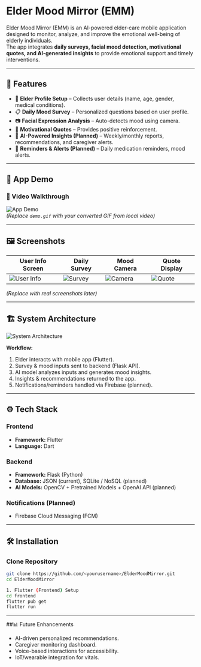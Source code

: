 # Elder Mood Mirror (EMM)  

Elder Mood Mirror (EMM) is an AI-powered elder-care mobile application designed to monitor, analyze, and improve the emotional well-being of elderly individuals.  
The app integrates **daily surveys, facial mood detection, motivational quotes, and AI-generated insights** to provide emotional support and timely interventions.  

---

## 🚀 Features  
- 👤 **Elder Profile Setup** – Collects user details (name, age, gender, medical conditions).  
- 📋 **Daily Mood Survey** – Personalized questions based on user profile.  
- 📷 **Facial Expression Analysis** – Auto-detects mood using camera.  
- 💬 **Motivational Quotes** – Provides positive reinforcement.  
- 🤖 **AI-Powered Insights (Planned)** – Weekly/monthly reports, recommendations, and caregiver alerts.  
- 🔔 **Reminders & Alerts (Planned)** – Daily medication reminders, mood alerts.  

---

## 📱 App Demo  

### 🎥 Video Walkthrough  
![App Demo](demo.gif)  
*(Replace `demo.gif` with your converted GIF from local video)*  

---

## 🖼️ Screenshots  

| User Info Screen | Daily Survey | Mood Camera | Quote Display |
|------------------|--------------|-------------|---------------|
| ![User Info](assets/images/userinfo_dummy.png) | ![Survey](assets/images/survey_dummy.png) | ![Camera](assets/images/camera_dummy.png) | ![Quote](assets/images/quote_dummy.png) |

*(Replace with real screenshots later)*  

---

## 🏗️ System Architecture  

![System Architecture](assets/images/architecture.png)  

**Workflow:**  
1. Elder interacts with mobile app (Flutter).  
2. Survey & mood inputs sent to backend (Flask API).  
3. AI model analyzes inputs and generates mood insights.  
4. Insights & recommendations returned to the app.  
5. Notifications/reminders handled via Firebase (planned).  

---

## ⚙️ Tech Stack  

### Frontend  
- **Framework:** Flutter  
- **Language:** Dart  

### Backend  
- **Framework:** Flask (Python)  
- **Database:** JSON (current), SQLite / NoSQL (planned)  
- **AI Models:** OpenCV + Pretrained Models + OpenAI API (planned)  

### Notifications (Planned)  
- Firebase Cloud Messaging (FCM)  

---

## 🛠️ Installation  

### Clone Repository  
```bash
git clone https://github.com/<yourusername>/ElderMoodMirror.git
cd ElderMoodMirror

1. Flutter (Frontend) Setup
cd frontend
flutter pub get
flutter run
```
---
##📊 Future Enhancements

- AI-driven personalized recommendations.
- Caregiver monitoring dashboard.
- Voice-based interactions for accessibility.
- IoT/wearable integration for vitals.


